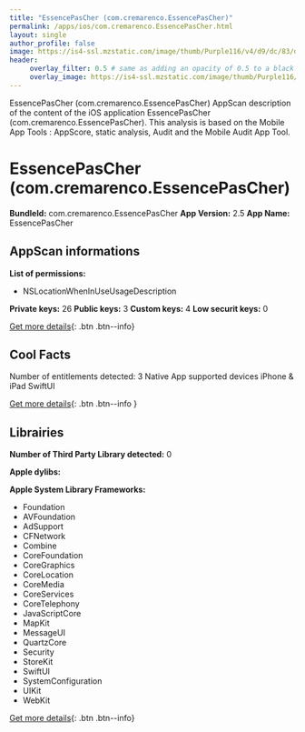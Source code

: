 ```yaml
---
title: "EssencePasCher (com.cremarenco.EssencePasCher)"
permalink: /apps/ios/com.cremarenco.EssencePasCher.html
layout: single
author_profile: false
image: https://is4-ssl.mzstatic.com/image/thumb/Purple116/v4/d9/dc/83/d9dc8367-2c6b-01ab-d290-f410ef8d838a/AppIcon-1x_U007emarketing-0-10-0-85-220.png/512x512bb.jpg
header: 
     overlay_filter: 0.5 # same as adding an opacity of 0.5 to a black background
     overlay_image: https://is4-ssl.mzstatic.com/image/thumb/Purple116/v4/d9/dc/83/d9dc8367-2c6b-01ab-d290-f410ef8d838a/AppIcon-1x_U007emarketing-0-10-0-85-220.png/512x512bb.jpg
---
```

EssencePasCher (com.cremarenco.EssencePasCher) AppScan description of the content of the iOS application EssencePasCher (com.cremarenco.EssencePasCher). This analysis is based on the Mobile App Tools : AppScore, static analysis, Audit and the Mobile Audit App Tool.

# EssencePasCher (com.cremarenco.EssencePasCher)

**BundleId:** com.cremarenco.EssencePasCher
**App Version:** 2.5
**App Name:** EssencePasCher


## AppScan informations 

**List of permissions:** 
- NSLocationWhenInUseUsageDescription
  
  
**Private keys:** 26
**Public keys:** 3
**Custom keys:** 4
**Low securit keys:** 0
  
[Get more details](/pricing.html){: .btn .btn--info}

## Cool Facts

Number of entitlements detected: 3
Native App
supported devices iPhone & iPad
SwiftUI
  
[Get more details](/pricing.html){: .btn .btn--info }

## Librairies 
**Number of Third Party Library detected:** 0


**Apple dylibs:**


**Apple System Library Frameworks:**
- Foundation
- AVFoundation
- AdSupport
- CFNetwork
- Combine
- CoreFoundation
- CoreGraphics
- CoreLocation
- CoreMedia
- CoreServices
- CoreTelephony
- JavaScriptCore
- MapKit
- MessageUI
- QuartzCore
- Security
- StoreKit
- SwiftUI
- SystemConfiguration
- UIKit
- WebKit


  
[Get more details](/pricing.html){: .btn .btn--info}

